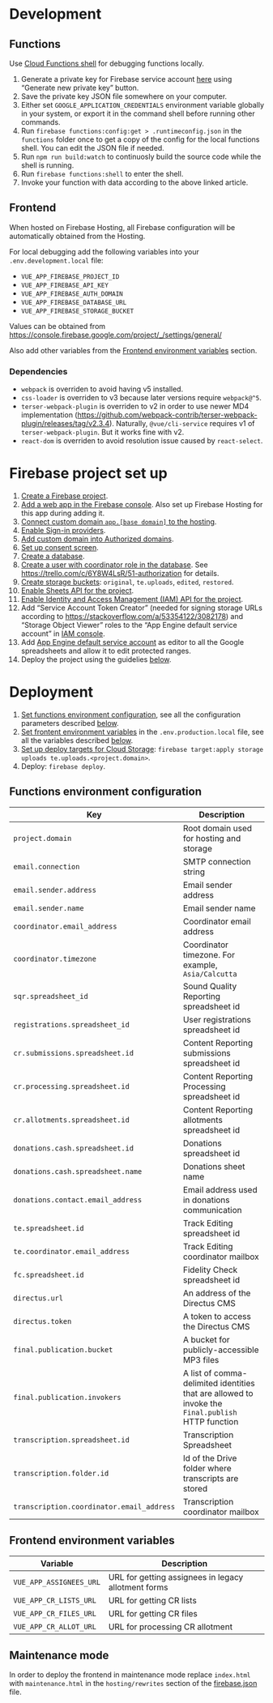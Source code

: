 # Development

## Functions

Use [Cloud Functions shell](https://firebase.google.com/docs/functions/local-emulator) for debugging functions locally.

1. Generate a private key for Firebase service account [here](https://console.firebase.google.com/project/_/settings/serviceaccounts/adminsdk) using “Generate new private key” button.
1. Save the private key JSON file somewhere on your computer.
1. Either set `GOOGLE_APPLICATION_CREDENTIALS` environment variable globally in your system, or export it in the command shell before running other commands.
1. Run `firebase functions:config:get > .runtimeconfig.json` in the `functions` folder once to get a copy of the config for the local functions shell. You can edit the JSON file if needed.
1. Run `npm run build:watch` to continuosly build the source code while the shell is running.
1. Run `firebase functions:shell` to enter the shell.
1. Invoke your function with data according to the above linked article.

## Frontend

When hosted on Firebase Hosting, all Firebase configuration will be automatically obtained from the Hosting.

For local debugging add the following variables into your `.env.development.local` file:

- `VUE_APP_FIREBASE_PROJECT_ID`
- `VUE_APP_FIREBASE_API_KEY`
- `VUE_APP_FIREBASE_AUTH_DOMAIN`
- `VUE_APP_FIREBASE_DATABASE_URL`
- `VUE_APP_FIREBASE_STORAGE_BUCKET`

Values can be obtained from https://console.firebase.google.com/project/_/settings/general/

Also add other variables from the [Frontend environment variables](#frontend-environment-variables) section.

### Dependencies

- `webpack` is overriden to avoid having v5 installed.
- `css-loader` is overriden to v3 because later versions require `webpack@^5`.
- `terser-webpack-plugin` is overriden to v2 in order to use newer MD4 implementation (https://github.com/webpack-contrib/terser-webpack-plugin/releases/tag/v2.3.4). Naturally, `@vue/cli-service` requires v1 of `terser-webpack-plugin`. But it works fine with v2.
- `react-dom` is overriden to avoid resolution issue caused by `react-select`.

# Firebase project set up

1. [Create a Firebase project](https://console.firebase.google.com).
1. [Add a web app in the Firebase console](https://console.firebase.google.com/project/_/settings/general/). Also set up Firebase Hosting for this app during adding it.
1. [Connect custom domain `app.[base domain]` to the hosting](https://console.firebase.google.com/project/_/hosting/main).
1. [Enable Sign-in providers](https://console.firebase.google.com/project/_/authentication/providers).
1. [Add custom domain into Authorized domains](https://console.firebase.google.com/project/_/authentication/providers).
1. [Set up consent screen](https://console.developers.google.com/apis/credentials/consent).
1. [Create a database](https://console.firebase.google.com/project/_/database).
1. [Create a user with coordinator role in the database](https://console.firebase.google.com/project/_/database/_/data/users). See https://trello.com/c/6Y8W4LsR/51-authorization for details.
1. [Create storage buckets](https://console.firebase.google.com/project/_/storage/_/files): `original`, `te.uploads`, `edited`, `restored`.
1. [Enable Sheets API for the project](https://console.developers.google.com/apis/api/sheets.googleapis.com/overview).
1. [Enable Identity and Access Management (IAM) API for the project](https://console.developers.google.com/apis/api/iam.googleapis.com/overview).
1. Add “Service Account Token Creator” (needed for signing storage URLs according to https://stackoverflow.com/a/53354122/3082178) and “Storage Object Viewer” roles to the “App Engine default service account” in [IAM console](https://console.cloud.google.com/iam-admin/iam).
1. Add [App Engine default service account](https://console.developers.google.com/apis/api/sheets.googleapis.com/credentials) as editor to all the Google spreadsheets and allow it to edit protected ranges.
1. Deploy the project using the guidelies [below](#deployment).

# Deployment

1. [Set functions environment configuration](https://firebase.google.com/docs/functions/config-env), see all the configuration parameters described [below](#functions-environment-configuration).
1. [Set frontent environment variables](https://cli.vuejs.org/guide/mode-and-env.html) in the `.env.production.local` file, see all the variables described [below](#frontend-environment-variables).
1. [Set up deploy targets for Cloud Storage](https://firebase.google.com/docs/cli/targets#set-up-deploy-target-storage-database): `firebase target:apply storage uploads te.uploads.<project.domain>`.
1. Deploy: `firebase deploy`.

## Functions environment configuration

| Key                                       | Description                                                                                       |
| ----------------------------------------- | ------------------------------------------------------------------------------------------------- |
| `project.domain`                          | Root domain used for hosting and storage                                                          |
| `email.connection`                        | SMTP connection string                                                                            |
| `email.sender.address`                    | Email sender address                                                                              |
| `email.sender.name`                       | Email sender name                                                                                 |
| `coordinator.email_address`               | Coordinator email address                                                                         |
| `coordinator.timezone`                    | Coordinator timezone. For example, `Asia/Calcutta`                                                |
| `sqr.spreadsheet_id`                      | Sound Quality Reporting spreadsheet id                                                            |
| `registrations.spreadsheet_id`            | User registrations spreadsheet id                                                                 |
| `cr.submissions.spreadsheet.id`           | Content Reporting submissions spreadsheet id                                                      |
| `cr.processing.spreadsheet.id`            | Content Reporting Processing spreadsheet id                                                       |
| `cr.allotments.spreadsheet.id`            | Content Reporting allotments spreadsheet id                                                       |
| `donations.cash.spreadsheet.id`           | Donations spreadsheet id                                                                          |
| `donations.cash.spreadsheet.name`         | Donations sheet name                                                                              |
| `donations.contact.email_address`         | Email address used in donations communication                                                     |
| `te.spreadsheet.id`                       | Track Editing spreadsheet id                                                                      |
| `te.coordinator.email_address`            | Track Editing coordinator mailbox                                                                 |
| `fc.spreadsheet.id`                       | Fidelity Check spreadsheet id                                                                     |
| `directus.url`                            | An address of the Directus CMS                                                                    |
| `directus.token`                          | A token to access the Directus CMS                                                                |
| `final.publication.bucket`                | A bucket for publicly-accessible MP3 files                                                        |
| `final.publication.invokers`              | A list of comma-delimited identities that are allowed to invoke the `Final.publish` HTTP function |
| `transcription.spreadsheet.id`            | Transcription Spreadsheet                                                                         |
| `transcription.folder.id`                 | Id of the Drive folder where transcripts are stored                                               |
| `transcription.coordinator.email_address` | Transcription coordinator mailbox                                                                 |

## Frontend environment variables

| Variable                | Description                                         |
| ----------------------- | --------------------------------------------------- |
| `VUE_APP_ASSIGNEES_URL` | URL for getting assignees in legacy allotment forms |
| `VUE_APP_CR_LISTS_URL`  | URL for getting CR lists                            |
| `VUE_APP_CR_FILES_URL`  | URL for getting CR files                            |
| `VUE_APP_CR_ALLOT_URL`  | URL for processing CR allotment                     |

## Maintenance mode

In order to deploy the frontend in maintenance mode replace `index.html` with `maintenance.html` in the `hosting/rewrites` section of the [firebase.json](firebase.json) file.
